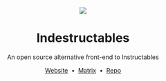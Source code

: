 <div align="center">
<img src="https://codeberg.org/indestructables/indestructables/media/branch/main/static/img/logo.png">
<h1>Indestructables</h1>
An open source alternative front-end to Instructables

<a href="https://indestructables.codeberg.page/">Website</a>
&nbsp;•&nbsp;
<a href="https://matrix.to/#/#indestructables-general:fedora.im">Matrix</a>
&nbsp;•&nbsp;
<a href="https://codeberg.org/indestructables/indestructables">Repo</a>
</div>

